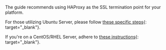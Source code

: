 The guide recommends using HAProxy as the SSL termination point for your platform.

For those utilizing Ubuntu Server, please follow [these specific steps](/docs/user-guide/install/pe/add-haproxy-ubuntu/#step-6-configure-edge-tls-communication-optional){: target="_blank"}.

If you're on a CentOS/RHEL Server, adhere to [these instructions](/docs/user-guide/install/pe/add-haproxy-rhel/#step-6-configure-edge-tls-communication-optional){: target="_blank"}.
